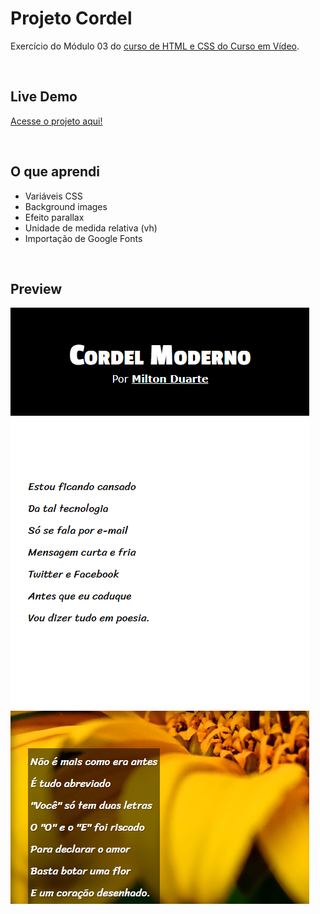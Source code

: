 # Projeto Cordel

Exercício do Módulo 03 do [curso de HTML e CSS do Curso em Vídeo](https://youtu.be/cz7AoKGcwlY).

<br>

## Live Demo
[Acesse o projeto aqui!](https://victoriaduarte.github.io/projeto-cordel/)

<br>

## O que aprendi
- Variáveis CSS
- Background images
- Efeito parallax
- Unidade de medida relativa (vh)
- Importação de Google Fonts

<br>

## Preview
<img src="imagens/readme.png">
